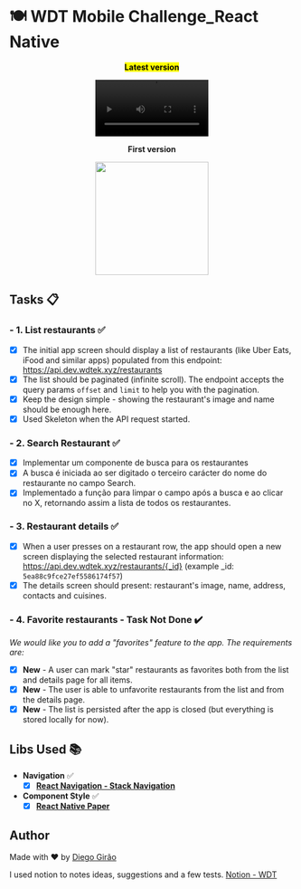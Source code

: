 # 🍽️ WDT Mobile Challenge_React Native

<div align='center'>
<p><strong><mark>Latest version</mark></strong></p>
<video width='200' controls>
<source src="assets/restaurants_app_updated.mp4" type='video/mp4'>
</video>
<p><strong>First version</strong></p><img width='200' src="assets/restaurants_app.gif">
</div>

## Tasks 📋

### - **1. List restaurants** ✅

- [x] The initial app screen should display a list of restaurants (like Uber Eats, iFood and similar apps) populated from this endpoint: https://api.dev.wdtek.xyz/restaurants
- [x] The list should be paginated (infinite scroll). The endpoint accepts the query params `offset` and `limit` to help you with the pagination.
- [x] Keep the design simple - showing the restaurant's image and name should be enough here.
- [x] Used Skeleton when the API request started.

### - **2. Search Restaurant** ✅

- [x] Implementar um componente de busca para os restaurantes
- [x] A busca é iniciada ao ser digitado o terceiro carácter do nome do restaurante no campo Search.
- [x] Implementado a função para limpar o campo após a busca e ao clicar no X, retornando assim a lista de todos os restaurantes.

### - **3. Restaurant details** ✅

- [x] When a user presses on a restaurant row, the app should open a new screen displaying the selected restaurant information: https://api.dev.wdtek.xyz/restaurants/{_id} (example \_id: `5ea88c9fce27ef5586174f57`)
- [x] The details screen should present: restaurant's image, name, address, contacts and cuisines.

### - **4. Favorite restaurants - Task Not Done** ✔️

_We would like you to add a "favorites" feature to the app. The requirements are:_

- [x] **New** - A user can mark "star" restaurants as favorites both from the list and details page for all items.
- [x] **New** - The user is able to unfavorite restaurants from the list and from the details page.
- [x] **New** - The list is persisted after the app is closed (but everything is stored locally for now).

## Libs Used 📚

- **Navigation** ✅
  - [x] [**React Navigation - Stack Navigation**](https://github.com/react-navigation/react-navigation)
- **Component Style** ✅
  - [x] [**React Native Paper**](https://github.com/react-navigation/react-navigation)

## Author

Made with ❤️ by [Diego Girão](https://github.com/Diego-Girao)

I used notion to notes ideas, suggestions and a few tests.
[Notion - WDT](https://destiny-power-2f9.notion.site/WDT-Mobile-Challenge_React-Native-2588556dafb24ae6a6ad5ebdf70cd06f)

<!-- ```markdown
# Wedigitek React Native Challenge

You are free to use any libraries that you feel needed to complete the following tasks, but we will highly value the usage of:
- [Redux](https://github.com/reduxjs/redux)
- [Redux-Saga](https://github.com/redux-saga/redux-saga)
- [React Navigation](https://github.com/react-navigation/react-navigation)

## Tasks

### **1. List restaurants - Task Done**

- [x] The initial app screen should display a list of restaurants (like Uber Eats, iFood and similar apps) populated from this endpoint: https://api.dev.wdtek.xyz/restaurants
- [x] The list should be paginated (infinite scroll). The endpoint accepts the query params `offset` and `limit` to help you with the pagination.
- [x] Keep the design simple - showing the restaurant's image and name should be enough here.

### **2. Restaurant details - Task Done**

- [x] When a user presses on a restaurant row, the app should open a new screen displaying the selected restaurant information: https://api.dev.wdtek.xyz/restaurants/{_id} (example _id: `5ea88c9fce27ef5586174f57`)
- [x] The details screen should present: restaurant's image, name, address, contacts and cuisines.

### **3. Favorite restaurants - Task Not Done**

We would like you to add a "favorites" feature to the app. The requirements are:

- [x] *New* - A user can mark "star" restaurants as favorites both from the list and details page for all items.
- [x] *New* - The user is able to unfavorite restaurants from the list and from the details page.
- [x] *New* - The list is persisted after the app is closed (but everything is stored locally for now).

## Practicalities

When you're ready to submit your challenge, share the link to your repo with us.
If you prefer to keep it private, we will provide you with some emails to invite
to the repo.

We're excited to have you take on this challenge and looking forward to seeing
your solution.

Happy coding!
``` -->
